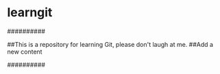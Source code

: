 # learngit

##########

##This is a repository for learning Git, please don't laugh at me.
##Add a new content

##########
